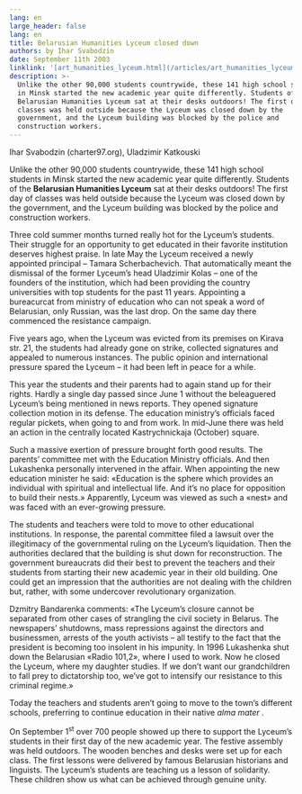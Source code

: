 ```yaml
---
lang: en
large_header: false
lang: en
title: Belarusian Humanities Lyceum closed down
authors: by Ihar Svabodzin
date: September 11th 2003
linklink: '[art_humanities_lyceum.html](/articles/art_humanities_lyceum.html)'
description: >-
  Unlike the other 90,000 students countrywide, these 141 high school students
  in Minsk started the new academic year quite differently. Students of the
  Belarusian Humanities Lyceum sat at their desks outdoors! The first day of
  classes was held outside because the Lyceum was closed down by the
  government, and the Lyceum building was blocked by the police and
  construction workers. 
---
```



Ihar Svabodzin (charter97.org), Uladzimir Katkouski

Unlike the other 90,000 students countrywide, these 141 high school students in Minsk started the new academic year quite differently. Students of the <strong>Belarusian Humanities Lyceum</strong> sat at their desks outdoors! The first day of classes was held outside because the Lyceum was closed down by the government, and the Lyceum building was blocked by the police and construction workers.

Three cold summer months turned really hot for the Lyceum’s students. Their struggle for an opportunity to get educated in their favorite institution deserves highest praise. In late May the Lyceum received a newly appointed principal – Tamara Scherbachevich. That automatically meant the dismissal of the former Lyceum’s head Uladzimir Kolas – one of the founders of the institution, which had been providing the country universities with top students for the past 11 years. Appointing a bureacurcat from ministry of education who can not speak a word of Belarusian, only Russian, was the last drop. On the same day there commenced the resistance campaign.

Five years ago, when the Lyceum was evicted from its premises on Kirava str. 21, the students had already gone on strike, collected signatures and appealed to numerous instances. The public opinion and international pressure spared the Lyceum – it had been left in peace for a while.

This year the students and their parents had to again stand up for their rights. Hardly a single day passed since June 1 without the beleaguered Lyceum’s being mentioned in news reports. They opened signature collection motion in its defense. The education ministry’s officials faced regular pickets, when going to and from work. In mid-June there was held an action in the centrally located Kastrychnickaja (October) square.

Such a massive exertion of pressure brought forth good results. The parents’ committee met with the Education Ministry officials. And then Lukashenka personally intervened in the affair. When appointing the new education minister he said: «Education is the sphere which provides an individual with spiritual and intellectual life. And it’s no place for opposition to build their nests.» Apparently, Lyceum was viewed as such a «nest» and was faced with an ever-growing pressure.

The students and teachers were told to move to other educational institutions. In response, the parental committee filed a lawsuit over the illegitimacy of the governmental ruling on the Lyceum’s liquidation. Then the authorities declared that the building is shut down for reconstruction. The government bureaucrats did their best to prevent the teachers and their students from starting their new academic year in their old building. One could get an impression that the authorities are not dealing with the children but, rather, with some undercover revolutionary organization.

Dzmitry Bandarenka comments: «The Lyceum’s closure cannot be separated from other cases of strangling the civil society in Belarus. The newspapers’ shutdowns, mass repressions against the directors and businessmen, arrests of the youth activists – all testify to the fact that the president is becoming too insolent in his impunity. In 1996 Lukashenka shut down the Belarusian «Radio 101,2», where I used to work. Now he closed the Lyceum, where my daughter studies. If we don’t want our grandchildren to fall prey to dictatorship too, we’ve got to intensify our resistance to this criminal regime.»

Today the teachers and students aren’t going to move to the town’s different schools, preferring to continue education in their native  *alma mater* .

On September 1<sup>st</sup> over 700 people showed up there to support the Lyceum’s students in their first day of the new academic year. The festive assembly was held outdoors. The wooden benches and desks were set up for each class. The first lessons were delivered by famous Belarusian historians and linguists. The Lyceum’s students are teaching us a lesson of solidarity. These children show us what can be achieved through genuine unity.

